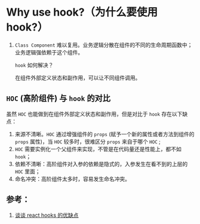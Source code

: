 # Why use hook?（为什么要使用 hook?）

1. `Class Component` 难以复用。业务逻辑分散在组件的不同的生命周期函数中；业务逻辑强依赖于这个组件。

   `hook` 如何解决？

   在组件外部定义状态和副作用，可以让不同组件调用。

## `HOC` (高阶组件) 与 `hook` 的对比

虽然 `HOC` 也能做到在组件外部定义状态和副作用，但是对比于 `hook` 存在以下缺点：

1. 来源不清晰。`HOC` 通过增强组件的 `props` (赋予一个新的属性或者方法到组件的 `props` 属性)，当 `HOC` 较多时，很难区分 `props` 来自于哪个 `HOC` ;
2. `HOC` 需要实例化一个父组件来实现，不管是在代码量还是性能上，都不如 `hook`；
3. 依赖不清晰：高阶组件对入参的依赖是隐式的，入参发生在看不到的上层的 `HOC` 里面；
4. 命名冲突：高阶组件太多时，容易发生命名冲突。

## 参考：

1. [谈谈 react hooks 的优缺点](https://zhuanlan.zhihu.com/p/88593858)
